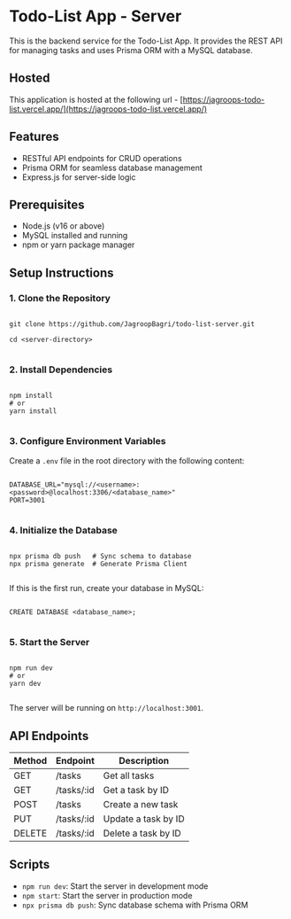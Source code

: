 # Todo-List App - Server

This is the backend service for the Todo-List App. It provides the REST API for managing tasks and uses Prisma ORM with a MySQL database.

## Hosted 
This application is hosted at the following url - [https://jagroops-todo-list.vercel.app/](https://jagroops-todo-list.vercel.app/)

## Features

*   RESTful API endpoints for CRUD operations
*   Prisma ORM for seamless database management
*   Express.js for server-side logic

## Prerequisites

*   Node.js (v16 or above)
*   MySQL installed and running
*   npm or yarn package manager

## Setup Instructions

### 1\. Clone the Repository

```

git clone https://github.com/JagroopBagri/todo-list-server.git

cd <server-directory>
  
```

### 2\. Install Dependencies

```

npm install
# or
yarn install
  
```

### 3\. Configure Environment Variables

Create a `.env` file in the root directory with the following content:

```

DATABASE_URL="mysql://<username>:<password>@localhost:3306/<database_name>"
PORT=3001
  
```

### 4\. Initialize the Database

```

npx prisma db push   # Sync schema to database
npx prisma generate  # Generate Prisma Client
  
```

If this is the first run, create your database in MySQL:

```

CREATE DATABASE <database_name>;
  
```

### 5\. Start the Server

```

npm run dev
# or
yarn dev
  
```

The server will be running on `http://localhost:3001`.

## API Endpoints

| Method | Endpoint | Description |
| --- | --- | --- |
| GET | /tasks | Get all tasks |
| GET | /tasks/:id | Get a task by ID |
| POST | /tasks | Create a new task |
| PUT | /tasks/:id | Update a task by ID |
| DELETE | /tasks/:id | Delete a task by ID |

## Scripts

*   `npm run dev`: Start the server in development mode
*   `npm start`: Start the server in production mode
*   `npx prisma db push`: Sync database schema with Prisma ORM
